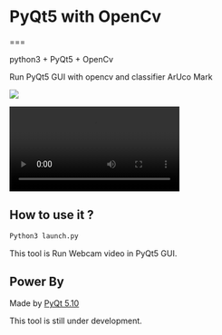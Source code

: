 # PyQt5 with OpenCv

===

python3 + PyQt5 + OpenCv

Run PyQt5 GUI with opencv and classifier ArUco Mark

![](cover/cover.png)

![](cover/motion.mp4)

How to use it ?
---

```sh
Python3 launch.py
```

This tool is Run Webcam video in PyQt5 GUI.

Power By
---

Made by [PyQt 5.10](http://doc.qt.io/qt-5/index.html)

This tool is still under development.

